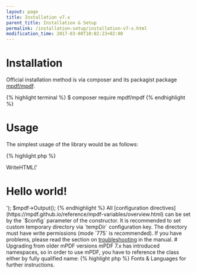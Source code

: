 ```yaml
---
layout: page
title: Installation v7.x
parent_title: Installation & Setup
permalink: /installation-setup/installation-v7-x.html
modification_time: 2017-03-08T10:02:23+02:00
---
```


# Installation

Official installation method is via composer and its packagist package [mpdf/mpdf](https://packagist.org/packages/mpdf/mpdf).

{% highlight terminal %}
$ composer require mpdf/mpdf
{% endhighlight %}

# Usage

The simplest usage of the library would be as follows:

{% highlight php %}
<?php

require_once __DIR__ . '/vendor/autoload.php';

$mpdf = new \Mpdf\Mpdf();
$mpdf->WriteHTML('<h1>Hello world!</h1>');
$mpdf->Output();
{% endhighlight %}

All [configuration directives](https://mpdf.github.io/reference/mpdf-variables/overview.html) can
be set by the `$config` parameter of the constructor.

It is recommended to set custom temporary directory via `tempDir` configuration key.
The directory must have write permissions (mode `775` is recommended).

If you have problems, please read the section on
<a href="{{ "/troubleshooting/known-issues.html" | prepend: site.baseurl }}">troubleshooting</a> in the manual.

# Upgrading from older mPDF versions

mPDF 7.x has introduced namespaces, so in order to use mPDF, you have to reference the class either by fully
qualified name:

{% highlight php %}
<?php

require_once __DIR__ . '/vendor/autoload.php';

$mpdf = new \Mpdf\Mpdf();
{% endhighlight %}

or import the class beforehand:

{% highlight php %}
<?php

use Mpdf\Mpdf;

require_once __DIR__ . '/vendor/autoload.php';

$mpdf = new Mpdf();
{% endhighlight %}

The class now accepts only one parameter, an array of configuration directives. See
[configuration directives](https://mpdf.github.io/reference/mpdf-variables/overview.html) for reference.

If you wish to install additional fonts please see the notes in
<a href="{{ "/fonts-languages/fonts-in-mpdf-7-x.html" | prepend: site.baseurl }}">Fonts &amp; Languages</a>
for further instructions.
